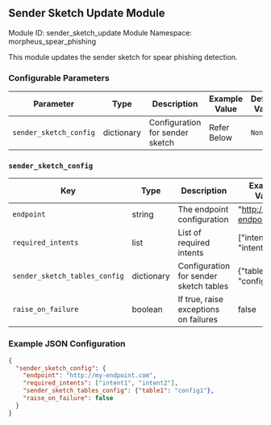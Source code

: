 <!--
SPDX-FileCopyrightText: Copyright (c) 2022-2024, NVIDIA CORPORATION & AFFILIATES. All rights reserved.
SPDX-License-Identifier: Apache-2.0

Licensed under the Apache License, Version 2.0 (the "License");
you may not use this file except in compliance with the License.
You may obtain a copy of the License at

http://www.apache.org/licenses/LICENSE-2.0

Unless required by applicable law or agreed to in writing, software
distributed under the License is distributed on an "AS IS" BASIS,
WITHOUT WARRANTIES OR CONDITIONS OF ANY KIND, either express or implied.
See the License for the specific language governing permissions and
limitations under the License.
-->


## Sender Sketch Update Module

Module ID: sender_sketch_update
Module Namespace: morpheus_spear_phishing

This module updates the sender sketch for spear phishing detection.

### Configurable Parameters

| Parameter              | Type       | Description                     | Example Value | Default Value |
|------------------------|------------|---------------------------------|---------------|---------------|
| `sender_sketch_config` | dictionary | Configuration for sender sketch | Refer Below    | `None`        |

### `sender_sketch_config`

| Key                           | Type       | Description                            | Example Value            | Default Value |
|-------------------------------|------------|----------------------------------------|--------------------------|---------------|
| `endpoint`                    | string     | The endpoint configuration             | "http://my-endpoint.com" | `None`        |
| `required_intents`            | list       | List of required intents               | ["intent1", "intent2"]   | `[]`          |
| `sender_sketch_tables_config` | dictionary | Configuration for sender sketch tables | {"table1": "config1"}    | `{}`          |
| `raise_on_failure`            | boolean       | If true, raise exceptions on failures  | false                    | `false`       |

### Example JSON Configuration

```json
{
  "sender_sketch_config": {
    "endpoint": "http://my-endpoint.com",
    "required_intents": ["intent1", "intent2"],
    "sender_sketch_tables_config": {"table1": "config1"},
    "raise_on_failure": false
  }
}
